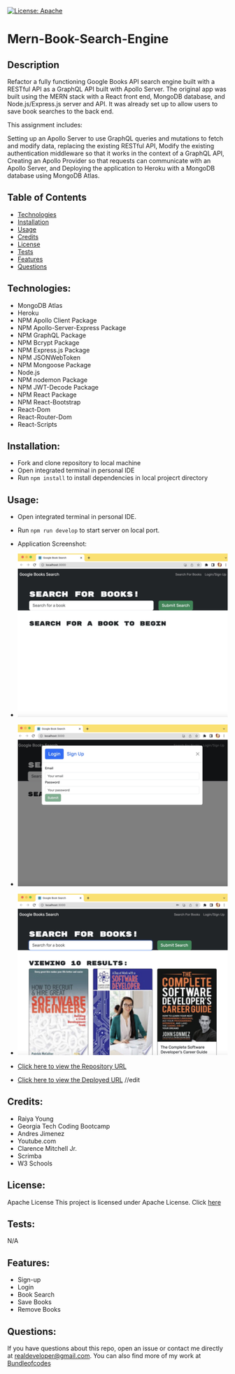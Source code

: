 [![License: Apache](https://img.shields.io/badge/license-Apache-blue.svg)](https://opensource.org/licenses/Apache)

# Mern-Book-Search-Engine

## Description
Refactor a fully functioning Google Books API search engine built with a RESTful API as a GraphQL API built with Apollo Server. The original app was built using the MERN stack with a React front end, MongoDB database, and Node.js/Express.js server and API. It was already set up to allow users to save book searches to the back end.

This assignment includes:

Setting up an Apollo Server to use GraphQL queries and mutations to fetch and modify data, replacing the existing RESTful API,
Modify the existing authentication middleware so that it works in the context of a GraphQL API,
Creating an Apollo Provider so that requests can communicate with an Apollo Server, and
Deploying the application to Heroku with a MongoDB database using MongoDB Atlas.


## Table of Contents

- [Technologies](#technologies)
- [Installation](#installation)
- [Usage](#usage)
- [Credits](credits)
- [License](#license)
- [Tests](#tests)
- [Features](#features)
- [Questions](#questions)

## Technologies:
- MongoDB Atlas
- Heroku
- NPM Apollo Client Package
- NPM Apollo-Server-Express Package
- NPM GraphQL Package
- NPM Bcrypt Package
- NPM Express.js Package
- NPM JSONWebToken
- NPM Mongoose Package
- Node.js
- NPM nodemon Package
- NPM JWT-Decode Package
- NPM React Package
- NPM React-Bootstrap
- React-Dom
- React-Router-Dom
- React-Scripts

## Installation:
- Fork and clone repository to local machine
- Open integrated terminal in personal IDE
- Run `npm install` to install dependencies in local projecrt directory

## Usage:

- Open integrated terminal in personal IDE.
- Run `npm run develop` to start server on local port.

- Application Screenshot:

- ![Application Screenshot](/images/BSE-Screenshot1.jpeg)
- ![Application Screenshot](/images/BSE-Screenshot2.jpeg)
- ![Application Screenshot](/images/BSE-Screenshot3.jpeg)


- [Click here to view the Repository URL](https://github.com/bundleofcodes/Mern-Book-Search-Engine)
- [Click here to view the Deployed URL](https://bundleofcodes.github.io/my-react-portfolio/) //edit 

## Credits:

- Raiya Young
- Georgia Tech Coding Bootcamp
- Andres Jimenez
- Youtube.com
- Clarence Mitchell Jr.
- Scrimba
- W3 Schools

## License:

Apache License
This project is licensed under Apache License. Click [here](https://github.com/bundleofcodes/Mern-Book-Search-Engine/blob/main/LICENSE)

## Tests:
N/A

## Features:
- Sign-up
- Login
- Book Search
- Save Books
- Remove Books
 
## Questions:

If you have questions about this repo, open an issue or contact me directly at realdeveloper@gmail.com. You can also find more of my work at [Bundleofcodes](https://github.com/bundleofcodes)